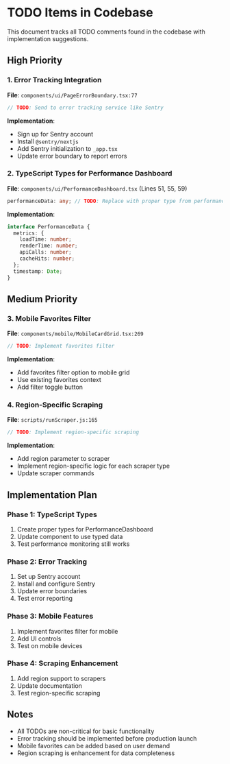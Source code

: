 # TODO Items in Codebase

This document tracks all TODO comments found in the codebase with implementation suggestions.

## High Priority

### 1. Error Tracking Integration
**File**: `components/ui/PageErrorBoundary.tsx:77`
```typescript
// TODO: Send to error tracking service like Sentry
```
**Implementation**: 
- Sign up for Sentry account
- Install `@sentry/nextjs`
- Add Sentry initialization to `_app.tsx`
- Update error boundary to report errors

### 2. TypeScript Types for Performance Dashboard
**File**: `components/ui/PerformanceDashboard.tsx` (Lines 51, 55, 59)
```typescript
performanceData: any; // TODO: Replace with proper type from performanceMonitor
```
**Implementation**:
```typescript
interface PerformanceData {
  metrics: {
    loadTime: number;
    renderTime: number;
    apiCalls: number;
    cacheHits: number;
  };
  timestamp: Date;
}
```

## Medium Priority

### 3. Mobile Favorites Filter
**File**: `components/mobile/MobileCardGrid.tsx:269`
```typescript
// TODO: Implement favorites filter
```
**Implementation**:
- Add favorites filter option to mobile grid
- Use existing favorites context
- Add filter toggle button

### 4. Region-Specific Scraping
**File**: `scripts/runScraper.js:165`
```typescript
// TODO: Implement region-specific scraping
```
**Implementation**:
- Add region parameter to scraper
- Implement region-specific logic for each scraper type
- Update scraper commands

## Implementation Plan

### Phase 1: TypeScript Types
1. Create proper types for PerformanceDashboard
2. Update component to use typed data
3. Test performance monitoring still works

### Phase 2: Error Tracking
1. Set up Sentry account
2. Install and configure Sentry
3. Update error boundaries
4. Test error reporting

### Phase 3: Mobile Features
1. Implement favorites filter for mobile
2. Add UI controls
3. Test on mobile devices

### Phase 4: Scraping Enhancement
1. Add region support to scrapers
2. Update documentation
3. Test region-specific scraping

## Notes
- All TODOs are non-critical for basic functionality
- Error tracking should be implemented before production launch
- Mobile favorites can be added based on user demand
- Region scraping is enhancement for data completeness